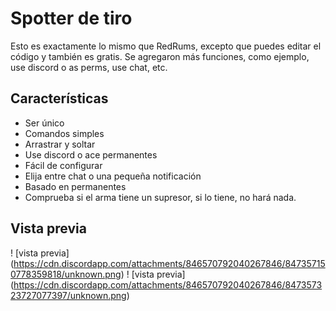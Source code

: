 # Spotter de tiro
Esto es exactamente lo mismo que RedRums, excepto que puedes editar el código y también es gratis. Se agregaron más funciones, como ejemplo, use discord o as perms, use chat, etc. 

## Características
* Ser único
* Comandos simples
* Arrastrar y soltar
* Use discord o ace permanentes
* Fácil de configurar
* Elija entre chat o una pequeña notificación
* Basado en permanentes
* Comprueba si el arma tiene un supresor, si lo tiene, no hará nada.

## Vista previa
! [vista previa] (https://cdn.discordapp.com/attachments/846570792040267846/847357150778359818/unknown.png)
! [vista previa] (https://cdn.discordapp.com/attachments/846570792040267846/847357323727077397/unknown.png)

